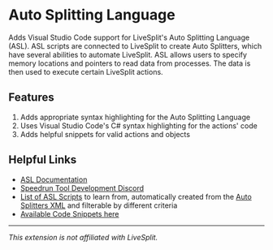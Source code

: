 # Auto Splitting Language
Adds Visual Studio Code support for LiveSplit's Auto Splitting Language (ASL). ASL scripts are connected to LiveSplit to create Auto Splitters, which have several abilities to automate LiveSplit. ASL allows users to specify memory locations and pointers to read data from processes. The data is then used to execute certain LiveSplit actions.

## Features
1. Adds appropriate syntax highlighting for the Auto Splitting Language
2. Uses Visual Studio Code's C# syntax highlighting for the actions' code
3. Adds helpful snippets for valid actions and objects

## Helpful Links
- [ASL Documentation](https://github.com/LiveSplit/LiveSplit.AutoSplitters/blob/master/README.md)
- [Speedrun Tool Development Discord](https://discord.gg/RYeaux3K4T)
- [List of ASL Scripts](https://fatalis.pw/livesplit/asl-list) to learn from, automatically created from the [Auto Splitters XML](https://github.com/LiveSplit/LiveSplit.AutoSplitters/blob/master/LiveSplit.AutoSplitters.xml) and filterable by different criteria
- [Available Code Snippets here](../master/SNIPPETS.md)

---
*This extension is not affiliated with LiveSplit.*
